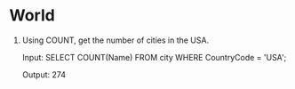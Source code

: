 # World

1. Using COUNT, get the number of cities in the USA.
   
   Input:
   SELECT COUNT(Name) FROM city WHERE CountryCode = 'USA';
   
   Output:
   274
   

